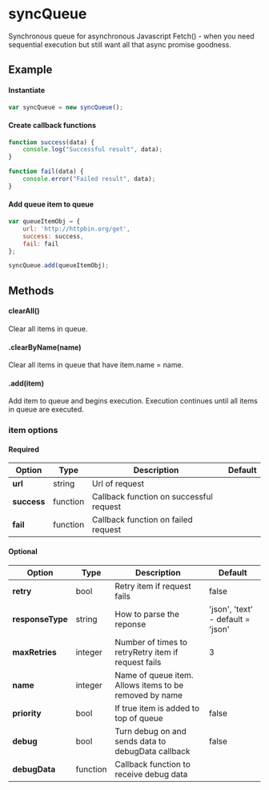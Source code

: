 # syncQueue
Synchronous queue for asynchronous Javascript Fetch() - when you need sequential execution but still want all that async promise goodness.

## Example

#### Instantiate
```.js
var syncQueue = new syncQueue();
```
#### Create callback functions
```.js
function success(data) {
    console.log("Successful result", data);
}

function fail(data) {
    console.error("Failed result", data);
}
```
#### Add queue item to queue
```.js
var queueItemObj = {
    url: 'http://httpbin.org/get',
    success: success,
    fail: fail
};

syncQueue.add(queueItemObj); 
 ```
 ## Methods
 
 #### clearAll()
 Clear all items in queue.
 
 #### .clearByName(name)
 Clear all items in queue that have item.name = name.

 #### .add(item)
 Add item to queue and begins execution.  Execution continues until all items in queue are executed.
  
### item options

#### Required
| Option | Type | Description  | Default | 
| --- | --- | --- | --- |
| **url** | string | Url of request ||
| **success** | function | Callback function on successful request ||
| **fail** | function | Callback function on failed request ||

#### Optional
| Option | Type | Description  | Default | 
| --- | --- | --- | --- |
| **retry** | bool | Retry item if request fails | false |
| **responseType** | string | How to parse the reponse | 'json', 'text' - default = 'json' |
| **maxRetries** | integer | Number of times to retryRetry item if request fails | 3 |
| **name** | integer | Name of queue item.  Allows items to be removed by name | |
| **priority** | bool | If true item is added to top of queue | false |
| **debug** | bool | Turn debug on and sends data to debugData callback | false |
| **debugData** | function | Callback function to receive debug data |  |





